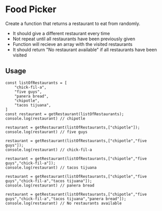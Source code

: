 # Food Picker
Create a function that returns a restaurant to eat from randomly. 
- It should give a different restaurant every time
- Not repeat until all restaurants have been previously given
- Function will recieve an array with the visited restaurants
- It should return "No restaurant available" if all restaurants have been visited
## Usage

```JS
const listOfRestaurants = [
    "chick-fil-a",
    "five guys",
    "panera bread",
    "chipotle",
    "tacos tijuana",
]
const restaurant = getRestaurant(listOfRestaurants);
console.log(restaurant) // chipotle

restaurant = getRestaurant(listOfRestaurants,["chipotle"]);
console.log(restaurant) // five guys 

restaurant = getRestaurant(listOfRestaurants,["chipotle","five guys"]);
console.log(restaurant) // chick-fil-a

restaurant = getRestaurant(listOfRestaurants,["chipotle","five guys","chick-fil-a"]);
console.log(restaurant) // tacos tijuana

restaurant = getRestaurant(listOfRestaurants,["chipotle","five guys","chick-fil-a","tacos tijuana"]);
console.log(restaurant) // panera bread

restaurant = getRestaurant(listOfRestaurants,["chipotle","five guys","chick-fil-a","tacos tijuana","panera bread"]);
console.log(restaurant) // No restaurants available


```